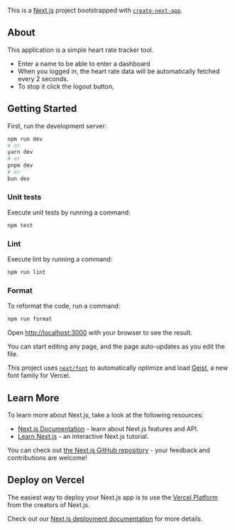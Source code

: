 This is a [Next.js](https://nextjs.org) project bootstrapped with [`create-next-app`](https://nextjs.org/docs/app/api-reference/cli/create-next-app).

## About

This application is a simple heart rate tracker tool.

- Enter a name to be able to enter a dashboard
- When you logged in, the heart rate data will be automatically fetched every 2 seconds.
- To stop it click the logout button,

## Getting Started

First, run the development server:

```bash
npm run dev
# or
yarn dev
# or
pnpm dev
# or
bun dev
```

### Unit tests

Execute unit tests by running a command:

```bash
npm test
```

### Lint

Execute lint by running a command:

```bash
npm run lint
```

### Format

To reformat the code, run a command:

```bash
npm run format
```

Open [http://localhost:3000](http://localhost:3000) with your browser to see the result.

You can start editing any page, and the page auto-updates as you edit the file.

This project uses [`next/font`](https://nextjs.org/docs/app/building-your-application/optimizing/fonts) to automatically optimize and load [Geist](https://vercel.com/font), a new font family for Vercel.

## Learn More

To learn more about Next.js, take a look at the following resources:

- [Next.js Documentation](https://nextjs.org/docs) - learn about Next.js features and API.
- [Learn Next.js](https://nextjs.org/learn) - an interactive Next.js tutorial.

You can check out [the Next.js GitHub repository](https://github.com/vercel/next.js) - your feedback and contributions are welcome!

## Deploy on Vercel

The easiest way to deploy your Next.js app is to use the [Vercel Platform](https://vercel.com/new?utm_medium=default-template&filter=next.js&utm_source=create-next-app&utm_campaign=create-next-app-readme) from the creators of Next.js.

Check out our [Next.js deployment documentation](https://nextjs.org/docs/app/building-your-application/deploying) for more details.
